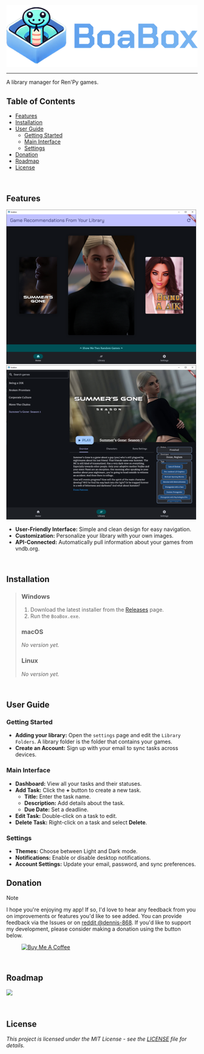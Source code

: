 


![BoaBox](https://raw.githubusercontent.com/dennis828/boabox/refs/heads/master/resources/img/docs-title.png)

---

A library manager for Ren'Py games.

## Table of Contents

- [Features](#features)
- [Installation](#installation)
- [User Guide](#user-guide)
  - [Getting Started](#getting-started)
  - [Main Interface](#main-interface)
  - [Settings](#settings)
- [Donation](#donation)
- [Roadmap](#roadmap)
- [License](#license)

<br>

## Features

<p float="left">
  <img src="https://raw.githubusercontent.com/dennis828/boabox/refs/heads/master/resources/img/screenshot-homepage.PNG" width="500" />
  <img src="https://raw.githubusercontent.com/dennis828/boabox/refs/heads/master/resources/img/screenshot-library.PNG" width="500" />
</p>

- **User-Friendly Interface:** Simple and clean design for easy navigation.
- **Customization:** Personalize your library with your own images.
- **API-Connected:** Automatically pull information about your games from vndb.org.

<br>

## Installation

> ### Windows
> 1. Download the latest installer from the [Releases](https://github.com/dennis828/boabox/releases) page.
> 2. Run the `BoaBox.exe`.
>
> ### macOS
>
> *No version yet.*
> 
> ### Linux
> *No version yet.*

<br>

## User Guide

### Getting Started

- **Adding your library:** Open the `settings` page and edit the `Library Folders`. A library folder is the folder that contains your games.
- **Create an Account:** Sign up with your email to sync tasks across devices.

### Main Interface

- **Dashboard:** View all your tasks and their statuses.
- **Add Task:** Click the **+** button to create a new task.
  - **Title:** Enter the task name.
  - **Description:** Add details about the task.
  - **Due Date:** Set a deadline.
- **Edit Task:** Double-click on a task to edit.
- **Delete Task:** Right-click on a task and select **Delete**.

### Settings

- **Themes:** Choose between Light and Dark mode.
- **Notifications:** Enable or disable desktop notifications.
- **Account Settings:** Update your email, password, and sync preferences.

## Donation

> [!NOTE]  
> I hope you're enjoying my app! If so, I'd love to hear any feedback from you on improvements or features you'd like to see added.
> You can provide feedback via the Issues or on [reddit @dennis-868](https://www.reddit.com/user/dennis-828/). If you'd like to support my development, please consider making a donation using the button below.

<a href="https://www.buymeacoffee.com/dennis828" target="_blank" style="margin: 40px"><img src="https://cdn.buymeacoffee.com/buttons/v2/default-blue.png" alt="Buy Me A Coffee" style="height: 60px !important;width: 217px !important;" ></a>

<br>

## Roadmap

[![](https://mermaid.ink/img/pako:eNptksFuwjAMhl8l8q6ASldGyREmTmPT2MRhysW0LmRqk8pNpzHEuy9dgRU232x__u043kNiUwIJ_X5fGaddTlIoWFpMCywVKHNMFJRrQ8oIbz-YODGmDVaUOG2NeCRkMa9dzUf6ORJhEEZSLCknrEisiKuGHA4CIcXM9xdPpe-gv7BRUOav5KcTC3y3fKqtWsDrjqSY44dl7ai6rutO4dbpQIoHm2Cuq3Mf6EFBXKBO_Qr2LanAbakgBVLB2s-roHeRWCFrXOe-HUhxrGmSJesCeTezueUmpeDmNouG4_gs0KFe_ZO6ZEyTYDL5j5xaTom77HgWeLtgm7_pIvN4GoaXcn4p1qRXAwZBlI1GF5wjdvoKG1IUj--aa2iYgzIHvzisnX3ZmQSk45p6wLbebEFmmFfeq8sUHd1r3DAW52iJ5s3aX59S7Swv2hP082V6A4dv4XDPEQ?type=png)](https://mermaid.live/edit#pako:eNptksFuwjAMhl8l8q6ASldGyREmTmPT2MRhysW0LmRqk8pNpzHEuy9dgRU232x__u043kNiUwIJ_X5fGaddTlIoWFpMCywVKHNMFJRrQ8oIbz-YODGmDVaUOG2NeCRkMa9dzUf6ORJhEEZSLCknrEisiKuGHA4CIcXM9xdPpe-gv7BRUOav5KcTC3y3fKqtWsDrjqSY44dl7ai6rutO4dbpQIoHm2Cuq3Mf6EFBXKBO_Qr2LanAbakgBVLB2s-roHeRWCFrXOe-HUhxrGmSJesCeTezueUmpeDmNouG4_gs0KFe_ZO6ZEyTYDL5j5xaTom77HgWeLtgm7_pIvN4GoaXcn4p1qRXAwZBlI1GF5wjdvoKG1IUj--aa2iYgzIHvzisnX3ZmQSk45p6wLbebEFmmFfeq8sUHd1r3DAW52iJ5s3aX59S7Swv2hP082V6A4dv4XDPEQ)

<br>

## License

*This project is licensed under the MIT License - see the [LICENSE](LICENSE) file for details.*
